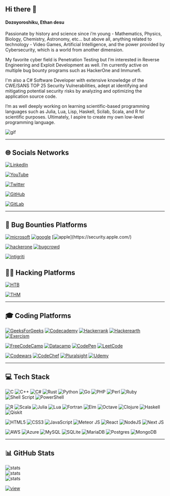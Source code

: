 ## Hi there 👋

#### Dozoyoroshiku, Ethan desu
Passionate by history and science since i’m young - Mathematics, Physics, Biology, Chemistry, Astronomy, etc… but above all, anything related to technology - Video Games, Artificial Intelligence, and the power provided by Cybersecurity, which is a world from another dimension.

My favorite cyber field is Penetration Testing but I’m interested in Reverse Engineering and Exploit Development as well.
I’m currently active on multiple bug bounty programs such as HackerOne and Immunefi.

I'm also a C# Software Developer with extensive knowledge of the CWE/SANS TOP 25 Security Vulnerabilities, adept at identifying and mitigating potential security risks by analyzing and optimizing the application source code.

I’m as well deeply working on learning scientific-based programming languages such as Julia, Lua, Lisp, Haskell, Scilab, Scala, and R for scientific purposes. Ultimately, I aspire to create my own low-level programming language.


![gif](https://media3.giphy.com/media/3oEjHWpiVIOGXT5l9m/giphy.gif?cid=ecf05e47cncowfb81642td6oiqf6t5ev8mb3xgli8tmijki6&ep=v1_gifs_search&rid=giphy.gif&ct=g)

---

## 🌐 Socials Networks

[![LinkedIn](https://img.shields.io/badge/LinkedIn-%230077B5?logo=linkedin&logoColor=white)](https://linkedin.com/in/ethan-benhamou)

[![YouTube](https://img.shields.io/badge/YouTube-%23FF0000?logo=YouTube&logoColor=white)](https://youtube.com/@Gh0stAn0n)

[![Twitter](https://img.shields.io/badge/Twitter-%231DA1F2?logo=Twitter&logoColor=white)](https://twitter.com/@ethan_bhm)

[![GitHub](https://img.shields.io/badge/-Github-000?logo=Github&logoColor=white)](https://github.com/Gh0stAn0n/)

[![GitLab](https://img.shields.io/badge/gitlab-%23181717?logo=gitlab&logoColor=white)](https://gitlab.com/Gh0stAn0n)

---

## 🐞 Bug Bounties Platforms

[![microsoft](https://img.shields.io/badge/Microsoft-0078D4?logo=microsoft&logoColor=white)](https://msrc.microsoft.com/)
[![google](https://img.shields.io/badge/google-0078D4?logo=google&logoColor=white)](https://bughunters.google.com/profile/b6e09c6c-f5ca-4b2b-aa51-aed6193a8418)
[![apple]([https://img.shields.io/badge/apple-0078D4&?logo=apple&logoColor=white](https://img.shields.io/badge/Apple-%23000000.svg?style=for-the-badge&logo=apple&logoColor=white))](https://security.apple.com/)

[![hackerone](https://img.shields.io/badge/-HackerOne-%23494649?logo=hackerone&logoColor=white)](https://hackerone.com/gh0stan0n?type=user)
[![bugcrowd](https://img.shields.io/badge/-Bugcrowd-%23F26822?logo=bugcrowd&logoColor=white)](https://bugcrowd.com/Gh0stAn0n)

[![intigriti](https://img.shields.io/badge/-Intigriti-%23161A36?logo=intigriti&logoColor=white)](https://app.intigriti.com/researcher/profile/gh0stan0n)


## 🏴‍☠️ Hacking Platforms

[![HTB](https://img.shields.io/badge/-HackTheBox-%239FEF00?logo=hackthebox&logoColor=white)](https://app.hackthebox.com/profile/1056069)

[![THM](https://img.shields.io/badge/-TryHackMe-%23212C42?logo=tryhackme&logoColor=white)](https://tryhackme.com/p/Gh0stAn0n)

---

## 🎓 Coding Platforms 

[![GeeksForGeeks](https://img.shields.io/badge/GeeksforGeeks-gray?logo=geeksforgeeks&logoColor=35914c)](https://auth.geeksforgeeks.org/user/gh0stan0n)
[![Codecademy](https://img.shields.io/badge/Codecademy-FFF0E5?logo=codecademy&logoColor=1F243A)](https://www.codecademy.com/profiles/Gh0stAn0n)
[![Hackerrank](https://img.shields.io/badge/-Hackerrank-2EC866?logo=HackerRank&logoColor=white)](https://www.hackerrank.com/Gh0stAn0n)
[![Hackerearth](https://img.shields.io/badge/HackerEarth-%232C3454?logo=HackerEarth&logoColor=Blue)](https://www.hackerearth.com/@Gh0stAn0n)
[![Exercism](https://img.shields.io/badge/Exercism-009CAB?logo=exercism&logoColor=white)](https://exercism.org/profiles/Gh0stAn0n)

[![FreeCodeCamp](https://img.shields.io/badge/Freecodecamp-%23123?logo=freecodecamp&logoColor=green)](https://www.freecodecamp.org/Gh0stAn0n)
[![Datacamp](https://img.shields.io/badge/Datacamp-05192D?logo=datacamp&logoColor=03E860)](https://app.datacamp.com/profile/Gh0stAn0n)
[![CodePen](https://img.shields.io/badge/Codepen-000000?logo=codepen&logoColor=white)](https://codepen.io/Gh0stAn0n)
[![LeetCode](https://img.shields.io/badge/LeetCode-000000?logo=LeetCode&logoColor=#d16c06)](https://leetcode.com/Gh0stAn0n/)

[![Codewars](https://img.shields.io/badge/Codewars-B1361E?logo=codewars&logoColor=grey)](https://www.codewars.com/users/Gh0stAn0n)
[![CodeChef](https://img.shields.io/badge/CodeChef-%23964B00?logo=CodeChef&logoColor=white)](https://www.codechef.com/users/gh0stan0n)
[![Pluralsight](https://img.shields.io/badge/Pluralsight-EE3057?logo=pluralsight&logoColor=white)](https://www.pluralsight.com/)
[![Udemy](https://img.shields.io/badge/Udemy-A435F0?logo=Udemy&logoColor=white)](https://www.udemy.com/)

---

## 💻 Tech Stack

![C](https://img.shields.io/badge/c-%2300599C?logo=c&logoColor=white)
![C++](https://img.shields.io/badge/c++-%2300599C?logo=c%2B%2B&logoColor=white)
![C#](https://img.shields.io/badge/c%23-%23239120?logo=c-sharp&logoColor=white)
![Rust](https://img.shields.io/badge/rust-%23000000?logo=rust&logoColor=white)
![Python](https://img.shields.io/badge/python-3670A0?logo=python&logoColor=ffdd54)
![Go](https://img.shields.io/badge/go-%2300ADD8?logo=go&logoColor=white)
![PHP](https://img.shields.io/badge/php-%23777BB4?logo=php&logoColor=white)
![Perl](https://img.shields.io/badge/perl-%2339457E?logo=perl&logoColor=white)
![Ruby](https://img.shields.io/badge/ruby-%23CC342D?logo=ruby&logoColor=white)
![Shell Script](https://img.shields.io/badge/shell_script-%23121011?logo=gnu-bash&logoColor=white)
![PowerShell](https://img.shields.io/badge/powershell-5391FE?logo=powershell&logoColor=white)

![R](https://img.shields.io/badge/r-%23276DC3?logo=r&logoColor=white)
![Scala](https://img.shields.io/badge/scala-%23DC322F?logo=scala&logoColor=white)
![Julia](https://img.shields.io/badge/-Julia-9558B2?logo=julia&logoColor=white)
![Lua](https://img.shields.io/badge/lua-%232C2D72?logo=lua&logoColor=white)
![Fortran](https://img.shields.io/badge/Fortran-%23734F96?logo=fortran&logoColor=white)
![Elm](https://img.shields.io/badge/Elm-60B5CC?logo=elm&logoColor=white)
![Octave](https://img.shields.io/badge/OCTAVE-darkblue?logo=octave&logoColor=fcd683)
![Clojure](https://img.shields.io/badge/Clojure-%23Clojure?logo=Clojure&logoColor=Clojure)
![Haskell](https://img.shields.io/badge/Haskell-5e5086?logo=haskell&logoColor=white)
![Qiskit](https://img.shields.io/badge/Qiskit-%236929C4?logo=Qiskit&logoColor=white)

![HTML5](https://img.shields.io/badge/html5-%23E34F26?logo=html5&logoColor=white)
![CSS3](https://img.shields.io/badge/css3-%231572B6?logo=css3&logoColor=white)
![JavaScript](https://img.shields.io/badge/javascript-%23323330?logo=javascript&logoColor=%23F7DF1E) 
![Meteor JS](https://img.shields.io/badge/meteorjs-%23d74c4c?logo=meteor&logoColor=white)
![React](https://img.shields.io/badge/react-%2320232a?logo=react&logoColor=%2361DAFB)
![NodeJS](https://img.shields.io/badge/node.js-6DA55F?logo=node.js&logoColor=white)
![Next JS](https://img.shields.io/badge/Next-black?logo=next.js&logoColor=white)

![AWS](https://img.shields.io/badge/AWS-%23FF9900?logo=amazon-aws&logoColor=white)
![Azure](https://img.shields.io/badge/azure-%230072C6?logo=azure-devops&logoColor=white)
![MySQL](https://img.shields.io/badge/mysql-%2300f?logo=mysql&logoColor=white)
![SQLite](https://img.shields.io/badge/sqlite-%2307405e?logo=sqlite&logoColor=white)
![MariaDB](https://img.shields.io/badge/MariaDB-003545?logo=mariadb&logoColor=white)
![Postgres](https://img.shields.io/badge/postgres-%23316192?logo=postgresql&logoColor=white)
![MongoDB](https://img.shields.io/badge/MongoDB-%234ea94b?logo=mongodb&logoColor=white)

---

## 📊 GitHub Stats

![stats](https://github-readme-stats.vercel.app/api?username=Gh0stAn0n&theme=dark&hide_border=false&include_all_commits=true&count_private=true)<br/>
![stats](https://github-readme-streak-stats.herokuapp.com/?user=Gh0stAn0n&theme=dark&hide_border=false)<br/>
![stats](https://github-readme-stats.vercel.app/api/top-langs/?username=Gh0stAn0n&theme=dark&hide_border=false&include_all_commits=true&count_private=true&layout=compact)

[![view](https://visitcount.itsvg.in/api?id=Gh0stAn0n&icon=1&color=12)](https://visitcount.itsvg.in)


<!-- Proudly created with GPRM ( https://gprm.itsvg.in ) -->
